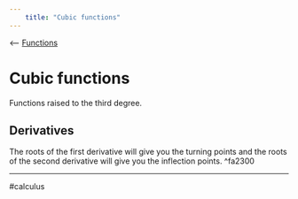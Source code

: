 ```yaml
---
	title: "Cubic functions"
---
```

<-- [Functions](Functions.md)

# Cubic functions

Functions raised to the third degree.

## Derivatives

The roots of the first derivative will give you the turning points and the roots of the second derivative will give you the inflection points. ^fa2300

--- 

#calculus 